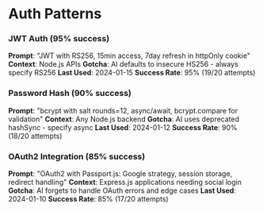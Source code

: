 # Auth Patterns

### JWT Auth (95% success)
**Prompt**: "JWT with RS256, 15min access, 7day refresh in httpOnly cookie"
**Context**: Node.js APIs
**Gotcha**: AI defaults to insecure HS256 - always specify RS256
**Last Used**: 2024-01-15
**Success Rate**: 95% (19/20 attempts)

### Password Hash (90% success)
**Prompt**: "bcrypt with salt rounds=12, async/await, bcrypt.compare for validation"
**Context**: Any Node.js backend
**Gotcha**: AI uses deprecated hashSync - specify async
**Last Used**: 2024-01-12
**Success Rate**: 90% (18/20 attempts)

### OAuth2 Integration (85% success)
**Prompt**: "OAuth2 with Passport.js: Google strategy, session storage, redirect handling"
**Context**: Express.js applications needing social login
**Gotcha**: AI forgets to handle OAuth errors and edge cases
**Last Used**: 2024-01-10
**Success Rate**: 85% (17/20 attempts)